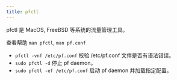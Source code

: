 ```yaml
---
title: pfctl
---
```



pfctl 是 MacOS, FreeBSD 等系统的流量管理工具。

查看帮助 `man pfctl`, `man pf.conf`

- `pfctl -vnf /etc/pf.conf` 校验 /etc/pf.conf 文件是否有语法错误。
- `sudo pfctl -d` 停止 pf daemon。
- `sudo pfctl -ef /etc/pf.conf` 启动 pf daemon 并加载指定配置。
